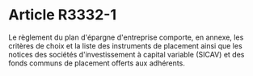 # Article R3332-1

  
Le règlement du plan d'épargne d'entreprise comporte, en annexe, les critères de choix et la liste des instruments de placement ainsi que les notices des sociétés d'investissement à capital variable (SICAV) et des fonds communs de placement offerts aux adhérents.
